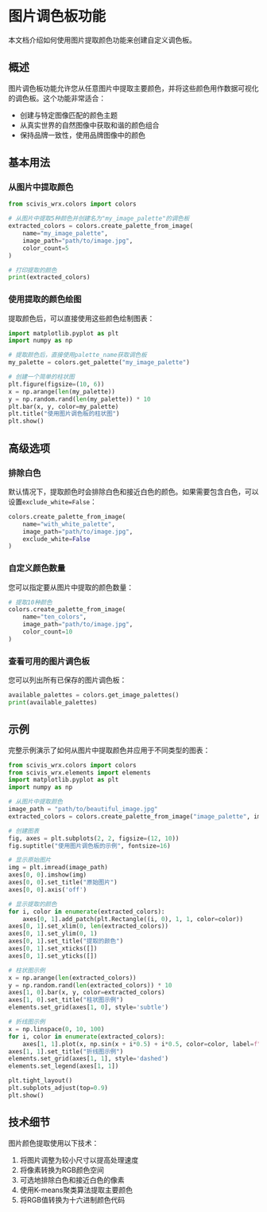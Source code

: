 # 图片调色板功能

本文档介绍如何使用图片提取颜色功能来创建自定义调色板。

## 概述

图片调色板功能允许您从任意图片中提取主要颜色，并将这些颜色用作数据可视化的调色板。这个功能非常适合：

- 创建与特定图像匹配的颜色主题
- 从真实世界的自然图像中获取和谐的颜色组合
- 保持品牌一致性，使用品牌图像中的颜色

## 基本用法

### 从图片中提取颜色

```python
from scivis_wrx.colors import colors

# 从图片中提取5种颜色并创建名为"my_image_palette"的调色板
extracted_colors = colors.create_palette_from_image(
    name="my_image_palette", 
    image_path="path/to/image.jpg", 
    color_count=5
)

# 打印提取的颜色
print(extracted_colors)
```

### 使用提取的颜色绘图

提取颜色后，可以直接使用这些颜色绘制图表：

```python
import matplotlib.pyplot as plt
import numpy as np

# 提取颜色后，直接使用palette_name获取调色板
my_palette = colors.get_palette("my_image_palette")

# 创建一个简单的柱状图
plt.figure(figsize=(10, 6))
x = np.arange(len(my_palette))
y = np.random.rand(len(my_palette)) * 10
plt.bar(x, y, color=my_palette)
plt.title("使用图片调色板的柱状图")
plt.show()
```

## 高级选项

### 排除白色

默认情况下，提取颜色时会排除白色和接近白色的颜色。如果需要包含白色，可以设置`exclude_white=False`：

```python
colors.create_palette_from_image(
    name="with_white_palette", 
    image_path="path/to/image.jpg", 
    exclude_white=False
)
```

### 自定义颜色数量

您可以指定要从图片中提取的颜色数量：

```python
# 提取10种颜色
colors.create_palette_from_image(
    name="ten_colors", 
    image_path="path/to/image.jpg", 
    color_count=10
)
```

### 查看可用的图片调色板

您可以列出所有已保存的图片调色板：

```python
available_palettes = colors.get_image_palettes()
print(available_palettes)
```

## 示例

完整示例演示了如何从图片中提取颜色并应用于不同类型的图表：

```python
from scivis_wrx.colors import colors
from scivis_wrx.elements import elements
import matplotlib.pyplot as plt
import numpy as np

# 从图片中提取颜色
image_path = "path/to/beautiful_image.jpg"
extracted_colors = colors.create_palette_from_image("image_palette", image_path)

# 创建图表
fig, axes = plt.subplots(2, 2, figsize=(12, 10))
fig.suptitle("使用图片调色板的示例", fontsize=16)

# 显示原始图片
img = plt.imread(image_path)
axes[0, 0].imshow(img)
axes[0, 0].set_title("原始图片")
axes[0, 0].axis('off')

# 显示提取的颜色
for i, color in enumerate(extracted_colors):
    axes[0, 1].add_patch(plt.Rectangle((i, 0), 1, 1, color=color))
axes[0, 1].set_xlim(0, len(extracted_colors))
axes[0, 1].set_ylim(0, 1)
axes[0, 1].set_title("提取的颜色")
axes[0, 1].set_xticks([])
axes[0, 1].set_yticks([])

# 柱状图示例
x = np.arange(len(extracted_colors))
y = np.random.rand(len(extracted_colors)) * 10
axes[1, 0].bar(x, y, color=extracted_colors)
axes[1, 0].set_title("柱状图示例")
elements.set_grid(axes[1, 0], style='subtle')

# 折线图示例
x = np.linspace(0, 10, 100)
for i, color in enumerate(extracted_colors):
    axes[1, 1].plot(x, np.sin(x + i*0.5) + i*0.5, color=color, label=f"系列{i+1}")
axes[1, 1].set_title("折线图示例")
elements.set_grid(axes[1, 1], style='dashed')
elements.set_legend(axes[1, 1])

plt.tight_layout()
plt.subplots_adjust(top=0.9)
plt.show()
```

## 技术细节

图片颜色提取使用以下技术：

1. 将图片调整为较小尺寸以提高处理速度
2. 将像素转换为RGB颜色空间
3. 可选地排除白色和接近白色的像素
4. 使用K-means聚类算法提取主要颜色
5. 将RGB值转换为十六进制颜色代码 